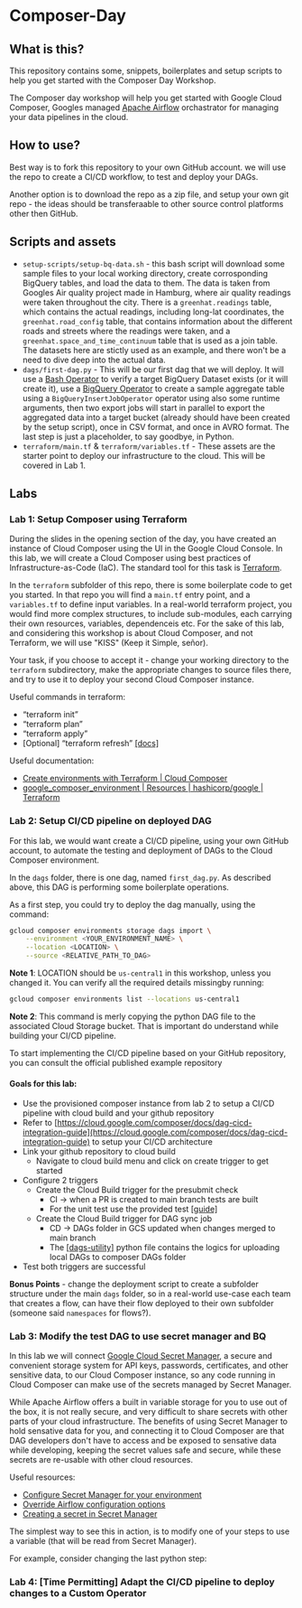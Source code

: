# Composer-Day

## What is this?
This repository contains some, snippets, boilerplates and setup scripts to help you get started with the Composer Day Workshop.

The Composer day workshop will help you get started with Google Cloud Composer, Googles managed [Apache Airflow](https://airflow.apache.org/) orchastrator for managing your data pipelines in the cloud. 

## How to use?
Best way is to fork this repository to your own GitHub account. we will use the repo to create a CI/CD workflow, to test and deploy your DAGs.

Another option is to download the repo as a zip file, and setup your own git repo - the ideas should be transferaable to other source control platforms other then GitHub.

## Scripts and assets

- `setup-scripts/setup-bq-data.sh` - this bash script will download some sample files to your local working directory, create corrosponding BigQuery tables, and load the data to them. The data is taken from Googles Air quality project made in Hamburg, where air quality readings were taken throughout the city. There is a `greenhat.readings` table, which contains the actual readings, including long-lat coordinates, the `greenhat.road_config` table, that contains information about the different roads and streets where the readings were taken, and a `greenhat.space_and_time_continuum` table that is used as a join table. The datasets here are stictly used as an example, and there won't be a need to dive deep into the actual data.
- `dags/first-dag.py` - This will be our first dag that we will deploy. It will use a [Bash Operator](https://airflow.apache.org/docs/apache-airflow/stable/_api/airflow/operators/bash/index.html#module-airflow.operators.bash) to verify a target BigQuery Dataset exists (or it will create it), use a [BigQuery Operator](https://airflow.apache.org/docs/apache-airflow-providers-google/stable/operators/cloud/bigquery.html) to create a sample aggregate table using a `BigQueryInsertJobOperator` operator using also some runtime arguments, then two export jobs will start in parallel to export the aggregated data into a target bucket (already should have been created by the setup script), once in CSV format, and once in AVRO format. The last step is just a placeholder, to say goodbye, in Python.
- `terraform/main.tf` & `terraform/variables.tf` - These assets are the starter point to deploy our infrastructure to the cloud. This will be covered in Lab 1.


## Labs

### Lab 1: Setup Composer using Terraform
During the slides in the opening section of the day, you have created an instance of Cloud Composer using the UI in the Google Cloud Console. In this lab, we will create a Cloud Composer using best practices of Infrastructure-as-Code (IaC). The standard tool for this task is [Terraform](https://www.terraform.io/).

In the `terraform` subfolder of this repo, there is some boilerplate code to get you started. In that repo you will find a `main.tf` entry point, and a `variables.tf` to define input variables. In a real-world terraform project, you would find more complex structures, to include sub-modules, each carrying their own resources, variables, dependenceis etc. For the sake of this lab, and considering this workshop is about Cloud Composer, and not Terraform, we will use "KISS" (Keep it Simple, señor).

Your task, if you choose to accept it - change your working directory to the `terraform` subdirectory, make the appropriate changes to source files there, and try to use it to deploy your second Cloud Composer instance.


Useful commands in terraform:
- “terraform init”
- “terraform plan” 
- “terraform apply”
- [Optional] “terraform refresh” [[docs]](https://developer.hashicorp.com/terraform/cli/commands/refresh)


Useful documentation:
- [Create environments with Terraform | Cloud Composer](https://cloud.google.com/composer/docs/composer-2/terraform-create-environments)
- [google_composer_environment | Resources | hashicorp/google | Terraform](https://registry.terraform.io/providers/hashicorp/google/latest/docs/resources/composer_environment)

### Lab 2: Setup CI/CD pipeline on deployed DAG
For this lab, we would want create a CI/CD pipeline, using your own GitHub account, to automate the testing and deployment of DAGs to the Cloud Composer environment.

In the `dags` folder, there is one dag, named `first_dag.py`. As described above, this DAG is performing some boilerplate operations.

As a first step, you could try to deploy the dag manually, using the command:
```bash
gcloud composer environments storage dags import \
    --environment <YOUR_ENVIRONMENT_NAME> \
    --location <LOCATION> \
    --source <RELATIVE_PATH_TO_DAG>
```
**Note 1**: LOCATION should be `us-central1` in this workshop, unless you changed it. You can verify all the required details missingby running:
```bash
gcloud composer environments list --locations us-central1
```

**Note 2**: This command is merly copying the python DAG file to the associated Cloud Storage bucket. That is important do understand while building your CI/CD pipeline.

To start implementing the CI/CD pipeline based on your GitHub repository, you can consult the official published example repository 


#### Goals for this lab:
- Use the provisioned composer instance from lab 2 to setup a CI/CD pipeline with cloud build and your github repository
- Refer to [https://cloud.google.com/composer/docs/dag-cicd-integration-guide](https://cloud.google.com/composer/docs/dag-cicd-integration-guide) to setup your CI/CD architecture
- Link your github repository to cloud build
    - Navigate to cloud build menu and click on create trigger to get started
- Configure 2 triggers
    - Create the Cloud Build trigger for the presubmit check
        - CI -> when a PR is created to main branch tests are built
        - For the unit test use the provided test [[guide]](https://cloud.google.com/composer/docs/dag-cicd-integration-guide#builder-yaml-presubmit)
    - Create the Cloud Build trigger for DAG sync job 
        - CD ->  DAGs folder in GCS updated when changes merged to main branch 
        - The [[dags-utility]](https://cloud.google.com/composer/docs/dag-cicd-integration-guide#dags-utility) python file contains the logics for uploading local DAGs to composer DAGs folder
- Test both triggers are successful 


**Bonus Points** - change the deployment script to create a subfolder structure under the main `dags` folder, so in a real-world use-case each team that creates a flow, can have their flow deployed to their own subfolder (someone said `namespaces` for flows?).


### Lab 3: Modify the test DAG to use secret manager and BQ

In this lab we will connect [Google Cloud Secret Manager](https://cloud.google.com/secret-manager), a secure and convenient storage system for API keys, passwords, certificates, and other sensitive data, to our Cloud Composer instance, so any code running in Cloud Composer can make use of the secrets managed by Secret Manager.

While Apache Airflow offers a built in variable storage for you to use out of the box, it is not really secure, and very difficult to share secrets with other parts of your cloud infrastructure. The benefits of using Secret Manager to hold sensative data for you, and connecting it to Cloud Composer are that DAG developers don't have to access and be exposed to sensative data while developing, keeping the secret values safe and secure, while these secrets are re-usable with other cloud resources. 

Useful resources:
- [Configure Secret Manager for your environment](https://cloud.google.com/composer/docs/composer-2/configure-secret-manager#gcloud)
- [Override Airflow configuration options](https://cloud.google.com/composer/docs/composer-2/override-airflow-configurations)
- [Creating a secret in Secret Manager](https://cloud.google.com/secret-manager/docs/creating-and-accessing-secrets)

The simplest way to see this in action, is to modify one of your steps to use a variable (that will be read from Secret Manager).

For example, consider changing the last python step: 

### Lab 4: [Time Permitting] Adapt the CI/CD pipeline to deploy changes to a Custom Operator